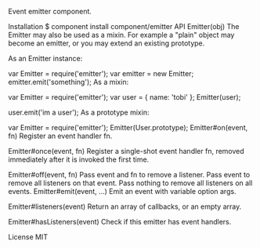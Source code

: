 Event emitter component.

Installation
$ component install component/emitter
API
Emitter(obj)
The Emitter may also be used as a mixin. For example a "plain" object may become an emitter, or you may extend an existing prototype.

As an Emitter instance:

var Emitter = require('emitter');
var emitter = new Emitter;
emitter.emit('something');
As a mixin:

var Emitter = require('emitter');
var user = { name: 'tobi' };
Emitter(user);

user.emit('im a user');
As a prototype mixin:

var Emitter = require('emitter');
Emitter(User.prototype);
Emitter#on(event, fn)
Register an event handler fn.

Emitter#once(event, fn)
Register a single-shot event handler fn, removed immediately after it is invoked the first time.

Emitter#off(event, fn)
Pass event and fn to remove a listener.
Pass event to remove all listeners on that event.
Pass nothing to remove all listeners on all events.
Emitter#emit(event, ...)
Emit an event with variable option args.

Emitter#listeners(event)
Return an array of callbacks, or an empty array.

Emitter#hasListeners(event)
Check if this emitter has event handlers.

License
MIT

